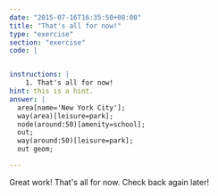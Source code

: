 ```yaml
---
date: "2015-07-16T16:35:50+08:00"
title: "That's all for now!"
type: "exercise"
section: "exercise"
code: |


instructions: |
    1. That's all for now!
hint: this is a hint.
answer: |
  area[name='New York City'];
  way(area)[leisure=park];
  node(around:50)[amenity=school];
  out;
  way(around:50)[leisure=park];
  out geom;

---
```


Great work! That's all for now. Check back again later!
